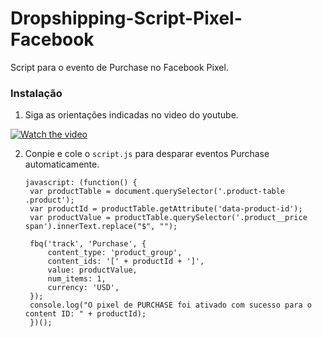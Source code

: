 # Dropshipping-Script-Pixel-Facebook
Script para o evento de Purchase no Facebook Pixel.

### Instalação
1. Siga as orientações indicadas no video do youtube.

[![Watch the video](https://img.youtube.com/vi/cGlBWhMFkV8/hqdefault.jpg)](https://youtu.be/cGlBWhMFkV8)

2. Conpie e cole o `script.js` para desparar eventos Purchase automaticamente.
   ```JS
   javascript: (function() {
    var productTable = document.querySelector('.product-table .product');
    var productId = productTable.getAttribute('data-product-id');
    var productValue = productTable.querySelector('.product__price span').innerText.replace("$", "");

    fbq('track', 'Purchase', {
        content_type: 'product_group',
        content_ids: '[' + productId + ']',
        value: productValue,
        num_items: 1,
        currency: 'USD',
    });
    console.log("O pixel de PURCHASE foi ativado com sucesso para o content ID: " + productId);
    })();
   ```
